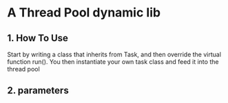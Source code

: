 # A Thread Pool dynamic lib 
## 1. How To Use

Start by writing a class that inherits from Task, and then override the virtual function run(). You then instantiate your own task class and feed it into the thread pool

## 2. parameters
